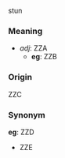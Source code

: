 stun
### Meaning
+ _adj_: ZZA
    + __eg__: ZZB

### Origin

ZZC

### Synonym

__eg__: ZZD

+ ZZE


